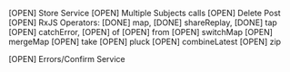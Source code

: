 

[OPEN] Store Service
[OPEN] Multiple Subjects calls
[OPEN] Delete Post 
[OPEN] RxJS Operators: 
  [DONE] map, 
  [DONE] shareReplay, 
  [DONE] tap
  [OPEN] catchError, 
  [OPEN] of
  [OPEN] from
  [OPEN] switchMap
  [OPEN] mergeMap
  [OPEN] take
  [OPEN] pluck
  [OPEN] combineLatest
  [OPEN] zip
  

[OPEN] Errors/Confirm Service

